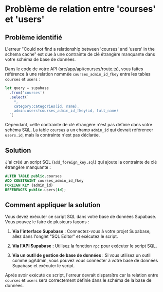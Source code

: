 # Problème de relation entre 'courses' et 'users'

## Problème identifié

L'erreur "Could not find a relationship between 'courses' and 'users' in the schema cache" est due à une contrainte de clé étrangère manquante dans votre schéma de base de données.

Dans le code de votre API (src/app/api/courses/route.ts), vous faites référence à une relation nommée `courses_admin_id_fkey` entre les tables `courses` et `users` :

```typescript
let query = supabase
  .from('courses')
  .select(`
    *,
    category:categories(id, name),
    admin:users!courses_admin_id_fkey(id, full_name)
  `)
```

Cependant, cette contrainte de clé étrangère n'est pas définie dans votre schéma SQL. La table `courses` a un champ `admin_id` qui devrait référencer `users.id`, mais la contrainte n'est pas déclarée.

## Solution

J'ai créé un script SQL (`add_foreign_key.sql`) qui ajoute la contrainte de clé étrangère manquante :

```sql
ALTER TABLE public.courses
ADD CONSTRAINT courses_admin_id_fkey
FOREIGN KEY (admin_id)
REFERENCES public.users(id);
```

## Comment appliquer la solution

Vous devez exécuter ce script SQL dans votre base de données Supabase. Vous pouvez le faire de plusieurs façons :

1. **Via l'interface Supabase** : Connectez-vous à votre projet Supabase, allez dans l'onglet "SQL Editor" et exécutez le script.

2. **Via l'API Supabase** : Utilisez la fonction `rpc` pour exécuter le script SQL.

3. **Via un outil de gestion de base de données** : Si vous utilisez un outil comme pgAdmin, vous pouvez vous connecter à votre base de données Supabase et exécuter le script.

Après avoir exécuté ce script, l'erreur devrait disparaître car la relation entre `courses` et `users` sera correctement définie dans le schéma de la base de données.